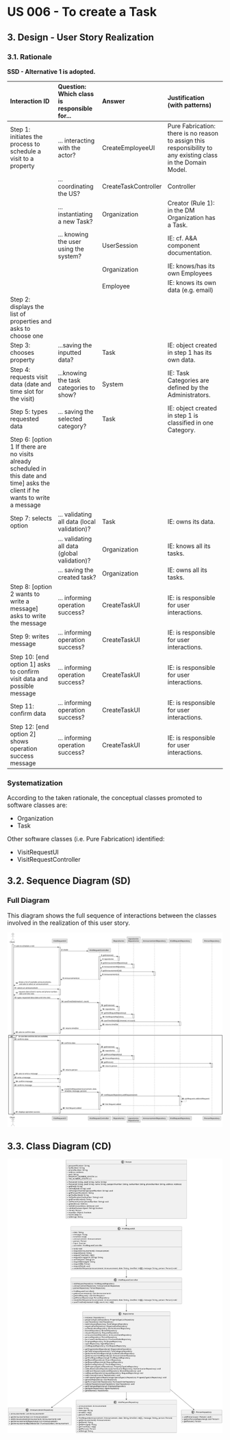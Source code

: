 # US 006 - To create a Task 

## 3. Design - User Story Realization 

### 3.1. Rationale

**SSD - Alternative 1 is adopted.**

| Interaction ID                                                                                                                       | Question: Which class is responsible for...   | Answer               | Justification (with patterns)                                                                                 |
|:-------------------------------------------------------------------------------------------------------------------------------------|:----------------------------------------------|:---------------------|:--------------------------------------------------------------------------------------------------------------|
| Step 1: initiates the process to schedule a visit to a property  		                                                                  | 	... interacting with the actor?              | CreateEmployeeUI     | Pure Fabrication: there is no reason to assign this responsibility to any existing class in the Domain Model. |
| 			  		                                                                                                                              | 	... coordinating the US?                     | CreateTaskController | Controller                                                                                                    |
| 			  		                                                                                                                              | 	... instantiating a new Task?                | Organization         | Creator (Rule 1): in the DM Organization has a Task.                                                          |
| 			  		                                                                                                                              | ... knowing the user using the system?        | UserSession          | IE: cf. A&A component documentation.                                                                          |
| 			  		                                                                                                                              | 							                                       | Organization         | IE: knows/has its own Employees                                                                               |
| 			  		                                                                                                                              | 							                                       | Employee             | IE: knows its own data (e.g. email)                                                                           |
| Step 2: displays the list of properties and asks to choose one  		                                                                   | 							                                       |                      |                                                                                                               |
| Step 3: chooses property  		                                                                                                         | 	...saving the inputted data?                 | Task                 | IE: object created in step 1 has its own data.                                                                |
| Step 4: requests visit data (date and time slot for the visit)  		                                                                   | 	...knowing the task categories to show?      | System               | IE: Task Categories are defined by the Administrators.                                                        |
| Step 5: types requested data  		                                                                                                     | 	... saving the selected category?            | Task                 | IE: object created in step 1 is classified in one Category.                                                   |
| Step 6: [option 1 If there are no visits already scheduled in this date and time] asks the client if he wants to write a message  		 | 							                                       |                      |                                                                                                               |              
| Step 7: selects option  		                                                                                                           | 	... validating all data (local validation)?  | Task                 | IE: owns its data.                                                                                            | 
| 			  		                                                                                                                              | 	... validating all data (global validation)? | Organization         | IE: knows all its tasks.                                                                                      | 
| 			  		                                                                                                                              | 	... saving the created task?                 | Organization         | IE: owns all its tasks.                                                                                       | 
| Step 8: [option 2 wants to write a message] asks to write the message  		                                                            | 	... informing operation success?             | CreateTaskUI         | IE: is responsible for user interactions.                                                                     | 
| Step 9: writes message 		                                                                                                            | 	... informing operation success?             | CreateTaskUI         | IE: is responsible for user interactions.                                                                     | 
| Step 10: [end option 1] asks to confirm visit data and possible message                                                              | 	... informing operation success?             | CreateTaskUI         | IE: is responsible for user interactions.                                                                     | 
| Step 11: confirm data  		                                                                                                            | 	... informing operation success?             | CreateTaskUI         | IE: is responsible for user interactions.                                                                     | 
| Step 12: [end option 2] shows operation success message		                                                                            | 	... informing operation success?             | CreateTaskUI         | IE: is responsible for user interactions.                                                                     | 

### Systematization ##

According to the taken rationale, the conceptual classes promoted to software classes are: 

 * Organization
 * Task

Other software classes (i.e. Pure Fabrication) identified: 

 * VisitRequestUI  
 * VisitRequestController


## 3.2. Sequence Diagram (SD)

### Full Diagram

This diagram shows the full sequence of interactions between the classes involved in the realization of this user story.

![Sequence Diagram - Full](svg/us009-sequence-diagram-full.svg)

## 3.3. Class Diagram (CD)

![Class Diagram](svg/us009-class-diagram.svg)